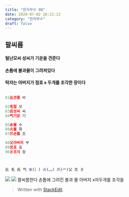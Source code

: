 ```yaml
---
title: "한자부수 08"
date: 2020-07-02 16:21:13
category: "한자부수"
draft: false
---
```

## 팔씨름
#### 털난모씨 성씨가 기운을 견준다
#### 손톱에 불과물이 그려져있다
#### 탁자는 아버지가 점효 x 두개를 조각한 장이다
```js

81比견줄 비

82毛털 모
83氏성씨 씨
84气기운 기

85水물 수
86火불 화
87爪손톱 조

88父아버지 부
89爻효 효
90爿조각 장



比 毛 氏 气 水(氵) 火(灬) 爪(爫)父 爻 爿
```
![](https://i.ibb.co/HHyZMkZ/2020-07-02-11-33-53.png)
![](https://i.ibb.co/0Vzb4LQ/2020-06-26-11-19-45.png)
팔씨름한다
손톱에 그려진 불과 물
아버지 x자두개를  조각을 
> Written with [StackEdit](https://stackedit.io/).
<!--stackedit_data:
eyJoaXN0b3J5IjpbNDE2NzU1NDYwLC0yOTU5NTE0NCw4NDc3Mz
M4NDgsLTE1NzE3MTM4NzYsMTY1NjQyMzY3MiwtNjA5Mzk5MDcw
XX0=
-->